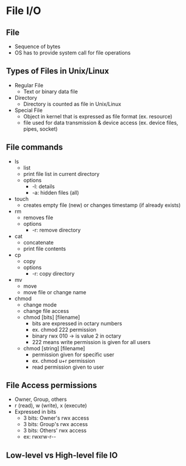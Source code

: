 # File I/O

## File
- Sequence of bytes
- OS has to provide system call for file operations

## Types of Files in Unix/Linux
- Regular File
    - Text or binary data file
- Directory
    - Directory is counted as file in Unix/Linux
- Special File
    - Object in kernel that is expressed as file format (ex. resource)
    - file used for data transmission & device access (ex. device files, pipes, socket)

## File commands
- ls
    - list
    - print file list in current directory
    - options
        - -l: details
        - -a: hidden files (all)
- touch
    - creates empty file (new) or changes timestamp (if already exists)
- rm 
    - removes file 
    - options
        - -r: remove directory
- cat
    - concatenate
    - print file contents
- cp
    - copy
    - options
        - -r: copy directory
- mv
    - move
    - move file or change name
- chmod
    - change mode
    - change file access
    - chmod [bits] [filename]
        - bits are expressed in octary numbers
        - ex. chmod 222 permission
        - binary rwx 010 -> is value 2 in octary
        - 222 means write permission is given for all users
    - chmod [string] [filename]
        - permission given for specific user
        - ex. chmod u+r permission
        - read permission given to user

## File Access permissions
- Owner, Group, others
- r (read), w (write), x (execute)
- Expressed in bits
    - 3 bits: Owner's rwx access
    - 3 bits: Group's rwx access
    - 3 bits: Others' rwx access
    - ex: rwxrw-r--

## Low-level vs High-level file IO